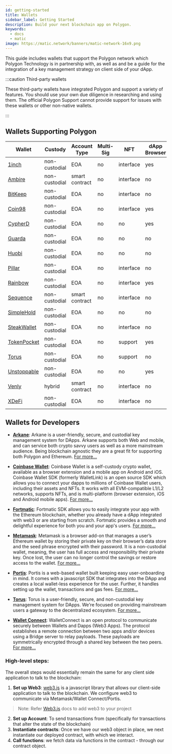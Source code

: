 ```yaml
---
id: getting-started
title: Wallets
sidebar_label: Getting Started
description: Build your next blockchain app on Polygon.
keywords:
  - docs
  - matic
image: https://matic.network/banners/matic-network-16x9.png 
---
```



This guide includes wallets that support the Polygon network which Polygon Technology is in 
partnership with, as well as and be a guide for the integration of a key management strategy on 
client side of your dApp.

:::caution Third-party wallets

These third-party wallets have integrated Polygon and support a variety of features. 
You should use your own due diligence in researching and using them. The official Polygon 
Support cannot provide support for issues with these wallets or other non-native wallets.

:::

## Wallets Supporting Polygon

| Wallet 	| Custody 	| Account Type 	| Multi-Sig 	| NFT 	| dApp Browser 	|
|---	|---	|---	|---	|---	|---	|
| [1inch](https://1inch.io/wallet/) 	| non-custodial 	| EOA 	| no 	| interface 	| yes 	|
| [Ambire](https://www.ambire.com/) 	| non-custodial 	| smart contract 	| no 	| interface 	| no 	|
| [BitKeep](https://bitkeep.com/) 	| non-custodial 	| EOA 	| no 	| interface 	| no 	|
| [Coin98](https://coin98.com/wallet) 	| non-custodial 	| EOA 	| no 	| interface 	| yes 	|
| [CypherD](https://cypherd.io/) 	| non-custodial 	| EOA 	| no 	| no 	| yes 	|
| [Guarda](https://guarda.com/) 	| non-custodial 	| EOA 	| no 	| no 	| no 	|
| [Huobi](https://www.itoken.com/en) 	| non-custodial 	| EOA 	| no 	| no 	| no 	|
| [Pillar](https://www.pillar.fi/) 	| non-custodial 	| EOA 	| no 	| interface 	| no 	|
| [Rainbow](https://rainbow.me/) 	| non-custodial 	| EOA 	| no 	| interface 	| yes 	|
| [Sequence](https://sequence.app/auth) 	| non-custodial 	| smart contract 	| no 	| interface 	| no 	|
| [SimpleHold](https://simplehold.io/) 	| non-custodial 	| EOA 	| no 	| no 	| no 	|
| [SteakWallet](https://steakwallet.fi/) 	| non-custodial 	| EOA 	| no 	| interface 	| no 	|
| [TokenPocket](https://www.tokenpocket.pro/en) 	| non-custodial 	| EOA 	| no 	| support 	| yes 	|
| [Torus](https://toruswallet.io/) 	| non-custodial 	| EOA 	| no 	| support 	| no 	|
| [Unstoppable](https://unstoppable.money/) 	| non-custodial 	| EOA 	| no 	| no 	| yes 	|
| [Venly](https://www.venly.io/) 	| hybrid 	| smart contract 	| no 	| interface 	| no 	|
| [XDeFi](https://www.xdefi.io/) 	| non-custodial 	| EOA 	| no 	| interface 	| no 	|

## Wallets for Developers

* [**Arkane**](https://arkane.network/): Arkane is a user-friendly, secure, and custodial key management system for DApps. Arkane supports both Web and mobile, and can service both crypto savvy users as well as a more mainstream audience. Being blockchain agnostic they are a great fit for supporting both Polygon and Ethereum. [For more...](arkane/intro)

* [**Coinbase Wallet**](https://github.com/coinbase/coinbase-wallet-sdk/): Coinbase Wallet is a self-custody crypto wallet, available as a browser extension and a mobile app on Android and iOS. Coinbase Wallet SDK (formerly WalletLink) is an open source SDK which allows you to connect your dapps to millions of Coinbase Wallet users, including their assets and NFTs. It works with all EVM-compatible L1/L2 networks, supports NFTs, and is multi-platform (browser extension, iOS and Android mobile apps). [For more...](https://github.com/coinbase/coinbase-wallet-sdk/)

* [**Fortmatic**](https://fortmatic.com/): Fortmatic SDK allows you to easily integrate your app with the Ethereum blockchain, whether you already have a dApp integrated with web3 or are starting from scratch. Fortmatic provides a smooth and delightful experience for both you and your app's users. [For more...](fortmatic)

* [**Metamask**](https://metamask.io/): Metamask is a browser add-on that manages a user’s Ethereum wallet by storing their private key on their browser’s data store and the seed phrase encrypted with their password. It is a non-custodial wallet, meaning, the user has full access and responsibility their private key. Once lost, the user can no longer control the savings or restore access to the wallet. [For more...](metamask)

* [**Portis**](https://www.portis.io/): Portis is a web-based wallet built keeping easy user-onboarding in mind. It comes with a javascript SDK that integrates into the DApp and creates a local wallet-less experience for the user. Further, it handles setting up the wallet, transactions and gas fees. [For more...](portis)

* [**Torus**](https://toruswallet.io/): Torus is a user-friendly, secure, and non-custodial key management system for DApps. We're focused on providing mainstream users a gateway to the decentralized ecosystem. [For more...](torus)

* [**Wallet Connect**](https://walletconnect.org/): WalletConnect is an open protocol to communicate securely between Wallets and Dapps (Web3 Apps). The protocol establishes a remote connection between two apps and/or devices using a Bridge server to relay payloads. These payloads are symmetrically encrypted through a shared key between the two peers. [For more...](walletconnect)

### High-level steps:

The overall steps would essentially remain the same for any client side application to talk to the blockchain:
 
1. **Set up Web3**: [web3.js](https://web3js.readthedocs.io/) is a javascript library that allows our client-side application to talk to the blockchain. We configure web3 to communicate via Metamask/Wallet Connect/Portis. 
> Note: Refer [Web3.js](https://web3js.readthedocs.io/en/v1.2.2/getting-started.html#adding-web3-js) docs to 
add web3 to your project 
2. **Set up Account**: To send transactions from (specifically for transactions that alter the state of the blockchain) 
3. **Instantiate contracts**: Once we have our web3 object in place, we next instantiate our deployed contract, with which we interact. 
4. **Call functions**: we fetch data via functions in the contract - through our contract object.
